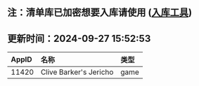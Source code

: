 ## 注：清单库已加密想要入库请使用 ([入库工具](https://github.com/BlankTMing/ManifestAutoUpdate/releases))

## 更新时间：2024-09-27 15:52:53
| AppID | 名称 | 类型  |
| :-------------------- | :----------------------------- | :----------- |
| 11420 | Clive Barker's Jericho| game |
